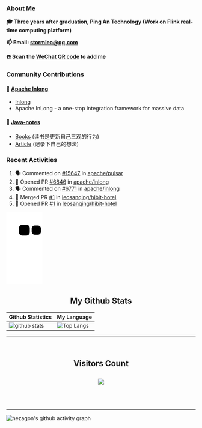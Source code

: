 
### About Me

**🎓 Three years after graduation, Ping An Technology (Work on Flink real-time computing platform)**

**📫 Email: stormleo@qq.com**

**☎️ Scan the [WeChat QR code](https://github.com/leosanqing/leosanqing/blob/master/img/WechatIMG216.jpeg) to add me**

### Community Contributions

#### 🚀 [Apache Inlong](https://github.com/apache/inlong)

- [Inlong](https://inlong.apache.org)
- Apache InLong - a one-stop integration framework for massive data

#### 🚀 [Java-notes](https://github.com/leosanqing/Java-Notes)
- [Books](https://github.com/leosanqing/Java-Notes/tree/master/books) (读书是更新自己三观的行为)
- [Article](https://github.com/leosanqing/thoughtful-article) (记录下自己的想法)
### Recent Activities
<!--START_SECTION:activity-->
1. 🗣 Commented on [#15647](https://github.com/apache/pulsar/issues/15647) in [apache/pulsar](https://github.com/apache/pulsar)
2. 💪 Opened PR [#6846](https://github.com/apache/inlong/pull/6846) in [apache/inlong](https://github.com/apache/inlong)
3. 🗣 Commented on [#6771](https://github.com/apache/inlong/issues/6771) in [apache/inlong](https://github.com/apache/inlong)
4. 🎉 Merged PR [#1](https://github.com/leosanqing/hibit-hotel/pull/1) in [leosanqing/hibit-hotel](https://github.com/leosanqing/hibit-hotel)
5. 💪 Opened PR [#1](https://github.com/leosanqing/hibit-hotel/pull/1) in [leosanqing/hibit-hotel](https://github.com/leosanqing/hibit-hotel)
<!--END_SECTION:activity-->

![github contribution grid snake animation](https://raw.githubusercontent.com/leosanqing/leosanqing/output/github-contribution-grid-snake.svg)

<!-- START NEW SECTION -->
<p align="center">
 <h2 align="center">My Github Stats</h2>

| Github Statistics                                                                                           | My Language                                                                                                                 |
| ----------------------------------------------------------------------------------------------------------- | --------------------------------------------------------------------------------------------------------------------------- |
| ![github stats](https://github-readme-stats.vercel.app/api?username=leosanqing&theme=radical&show_icons=true) | ![Top Langs](https://github-readme-stats.vercel.app/api/top-langs/?username=leosanqing&hide=TeX&layout=compact&theme=dark) |

<hr>

<div align="center">
<br><h2 align="centre"><b>Visitors Count</b></p>  
<p align="center"><img align="center" src="https://profile-counter.glitch.me/{leosanqing}/count.svg" /></p> 
<br></div>

<hr>

![hezagon's github activity graph](https://activity-graph.herokuapp.com/graph?username=leosanqing&theme=react-dark)

